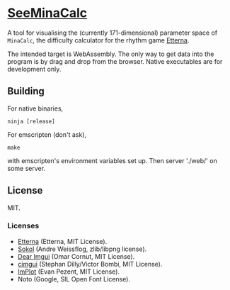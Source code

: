 # [SeeMinaCalc](https://seeminacalc.glitch.me/)

A tool for visualising the (currently 171-dimensional) parameter space of `MinaCalc`, the difficulty calculator for the rhythm game [Etterna](https://github.com/etternagame/etterna). 

The intended target is WebAssembly. The only way to get data into the program is by drag and drop from the browser. Native executables are for development only.

## Building

For native binaries,

```
ninja [release]
```

For emscripten (don't ask), 

```
make
```

with emscripten's environment variables set up. Then server './web/' on some server.


## License

MIT.

### Licenses

- [Etterna](https://github.com/etternagame/etterna) (Etterna, MIT License).
- [Sokol](https://github.com/floooh/sokol) (Andre Weissflog, zlib/libpng license). 
- [Dear Imgui](https://github.com/ocornut/imgui) (Omar Cornut, MIT License). 
- [cimgui](https://github.com/cimgui/cimgui) (Stephan Dilly/Victor Bombi, MIT License).
- [ImPlot](https://github.com/epezent/implot) (Evan Pezent, MIT License).
- Noto (Google, SIL Open Font License).
